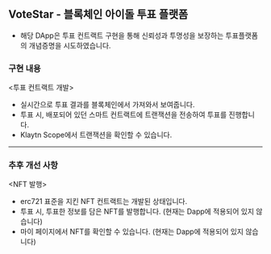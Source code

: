 ## VoteStar - 블록체인 아이돌 투표 플랫폼

- 해당 DApp은 투표 컨트랙트 구현을 통해 신뢰성과 투명성을 보장하는 투표플랫폼의 개념증명을 시도하였습니다.
   

### 구현 내용   
<투표 컨트랙트 개발>
* 실시간으로 투표 결과를 블록체인에서 가져와서 보여줍니다.   
* 투표 시, 배포되어 있던 스마트 컨트랙트에 트랜잭션을 전송하여 투표를 진행합니다.
* Klaytn Scope에서 트랜잭션을 확인할 수 있습니다.

---

### 추후 개선 사항
<NFT 발행>
* erc721 표준을 지킨 NFT 컨트랙트는 개발된 상태입니다.
* 투표 시, 투표한 정보를 담은 NFT를 발행합니다. (현재는 Dapp에 적용되어 있지 않습니다)
* 마이 페이지에서 NFT를 확인할 수 있습니다. (현재는 Dapp에 적용되어 있지 않습니다)
